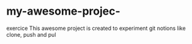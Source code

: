 # my-awesome-projec-
exercice
This awesome project is created to experiment git notions like clone, push and pul
